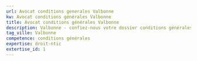 ```yaml
---
url: Avocat conditions generales Valbonne
kw: Avocat conditions générales Valbonne
title: Avocat conditions générales Valbonne
description: Valbonne - confiez-nous votre dossier conditions générales
tag_ville: Valbonne
competence: conditions générales
expertise: droit-ntic
extertise_id: 1
---
```

